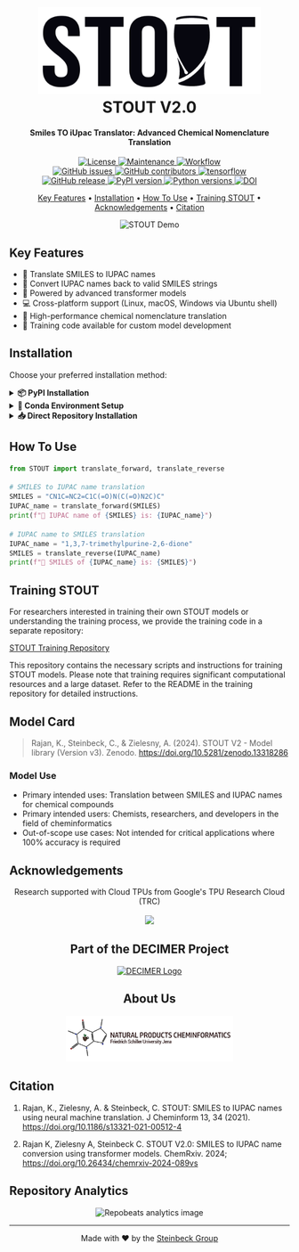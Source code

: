 <h1 align="center">
  <br>
  <a href="https://github.com/Kohulan/Smiles-TO-iUpac-Translator"><img src="https://github.com/Kohulan/Smiles-TO-iUpac-Translator/blob/development/docs/_static/STOUT.png?raw=true" alt="STOUT Logo" width="400"></a>
  <br>
  STOUT V2.0
  <br>
</h1>

<h4 align="center">Smiles TO iUpac Translator: Advanced Chemical Nomenclature Translation</h4>

<p align="center">
  <a href="https://opensource.org/licenses/MIt">
    <img src="https://img.shields.io/badge/License-MIT%202.0-blue.svg" alt="License">
  </a>
  <a href="https://github.com/Kohulan/Smiles-TO-iUpac-Translator/graphs/commit-activity">
    <img src="https://img.shields.io/badge/Maintained%3F-yes-blue.svg" alt="Maintenance">
  </a>
  <a href="https://github.com/Kohulan/Smiles-TO-iUpac-Translator/actions/workflows/Check_errors.yml">
    <img src="https://github.com/Kohulan/Smiles-TO-iUpac-Translator/actions/workflows/Check_errors.yml/badge.svg" alt="Workflow">
  </a>
  <br>
  <a href="https://GitHub.com/Kohulan/Smiles-TO-iUpac-Translator/issues/">
    <img src="https://img.shields.io/github/issues/Kohulan/Smiles-TO-iUpac-Translator.svg" alt="GitHub issues">
  </a>
  <a href="https://GitHub.com/Kohulan/Smiles-TO-iUpac-Translator/graphs/contributors/">
    <img src="https://img.shields.io/github/contributors/Kohulan/Smiles-TO-iUpac-Translator.svg" alt="GitHub contributors">
  </a>
  <a href="https://www.tensorflow.org">
    <img src="https://img.shields.io/badge/TensorFlow-2.15.0-FF6F00.svg?style=flat&logo=tensorflow" alt="tensorflow">
  </a>
  <br>
  <a href="https://GitHub.com/Kohulan/Smiles-TO-iUpac-Translator/releases/">
    <img src="https://img.shields.io/github/release/Kohulan/Smiles-TO-iUpac-Translator.svg" alt="GitHub release">
  </a>
  <a href="https://pypi.org/project/STOUT-pypi/">
    <img src="https://badge.fury.io/py/STOUT-pypi.svg" alt="PyPI version">
  </a>
  <a href="https://pypi.org/project/STOUT-pypi/">
    <img src="https://img.shields.io/pypi/pyversions/STOUT-pypi.svg" alt="Python versions">
  </a>
  <a href="https://doi.org/10.5281/zenodo.13318286">
    <img src="https://zenodo.org/badge/DOI/10.5281/zenodo.13318286.svg" alt="DOI">
  </a>
</p>

<p align="center">
  <a href="#key-features">Key Features</a> •
  <a href="#installation">Installation</a> •
  <a href="#how-to-use">How To Use</a> •
  <a href="#training-stout">Training STOUT</a> •
  <a href="#acknowledgements">Acknowledgements</a> •
  <a href="#citation">Citation</a>
</p>

<p align="center">
  <img src="https://github.com/Kohulan/Smiles-TO-iUpac-Translator/raw/master/docs/_static/STOUT_demo.gif" alt="STOUT Demo">
</p>

## Key Features

- 🧪 Translate SMILES to IUPAC names
- 🔬 Convert IUPAC names back to valid SMILES strings
- 🤖 Powered by advanced transformer models
- 💻 Cross-platform support (Linux, macOS, Windows via Ubuntu shell)
- 🚀 High-performance chemical nomenclature translation
- 🧠 Training code available for custom model development

## Installation

Choose your preferred installation method:

<details>
<summary><b>📦 PyPI Installation</b></summary>

```bash
pip install STOUT-pypi
```
</details>

<details>
<summary><b>🐍 Conda Environment Setup</b></summary>

```bash
conda create --name STOUT python=3.10 
conda activate STOUT
conda install -c decimer stout-pypi
```
</details>

<details>
<summary><b>📥 Direct Repository Installation</b></summary>

```bash
pip install git+https://github.com/Kohulan/Smiles-TO-iUpac-Translator.git
```
</details>

## How To Use

```python
from STOUT import translate_forward, translate_reverse

# SMILES to IUPAC name translation
SMILES = "CN1C=NC2=C1C(=O)N(C(=O)N2C)C"
IUPAC_name = translate_forward(SMILES)
print(f"🧪 IUPAC name of {SMILES} is: {IUPAC_name}")

# IUPAC name to SMILES translation
IUPAC_name = "1,3,7-trimethylpurine-2,6-dione"
SMILES = translate_reverse(IUPAC_name)
print(f"🔬 SMILES of {IUPAC_name} is: {SMILES}")
```

## Training STOUT

For researchers interested in training their own STOUT models or understanding the training process, we provide the training code in a separate repository:

[STOUT Training Repository](https://github.com/Kohulan/IWOMI_Tutorials/tree/IWOMI_2024/STOUT_Training)

This repository contains the necessary scripts and instructions for training STOUT models. Please note that training requires significant computational resources and a large dataset. Refer to the README in the training repository for detailed instructions.

## Model Card

> Rajan, K., Steinbeck, C., & Zielesny, A. (2024). STOUT V2 - Model library (Version v3). Zenodo. https://doi.org/10.5281/zenodo.13318286

### Model Use
- Primary intended uses: Translation between SMILES and IUPAC names for chemical compounds
- Primary intended users: Chemists, researchers, and developers in the field of cheminformatics
- Out-of-scope use cases: Not intended for critical applications where 100% accuracy is required

## Acknowledgements

<p align="center">
  Research supported with Cloud TPUs from Google's TPU Research Cloud (TRC)
  <br><br>
  <img src="https://user-images.githubusercontent.com/30716951/220350828-913e6645-6a0a-403c-bcb8-160d061d4606.png" width="200">
</p>

<h2 align="center">Part of the DECIMER Project</h2>

<p align="center">
  <a href="https://decimer.ai">
    <img src="https://github.com/Kohulan/DECIMER-Image-to-SMILES/raw/master/assets/DECIMER.gif" alt="DECIMER Logo" width="400">
  </a>
</p>

<h2 align="center">About Us</h2>

<p align="center">
  <a href="https://cheminf.uni-jena.de">
    <img src="https://github.com/Kohulan/DECIMER-Image-to-SMILES/blob/master/assets/CheminfGit.png?raw=true" alt="Cheminformatics and Computational Metabolomics Group" width="300">
  </a>
</p>

## Citation

1. Rajan, K., Zielesny, A. & Steinbeck, C. STOUT: SMILES to IUPAC names using neural machine translation. J Cheminform 13, 34 (2021). https://doi.org/10.1186/s13321-021-00512-4

2. Rajan K, Zielesny A, Steinbeck C. STOUT V2.0: SMILES to IUPAC name conversion using transformer models. ChemRxiv. 2024; https://doi.org/10.26434/chemrxiv-2024-089vs

## Repository Analytics

<p align="center">
  <img src="https://repobeats.axiom.co/api/embed/c66cc0ff5bc3ae91ccc8a3f7ed20eb05c735d753.svg" alt="Repobeats analytics image">
</p>

---

<p align="center">
  Made with ❤️ by the <a href="https://cheminf.uni-jena.de">Steinbeck Group</a> 
</p>
